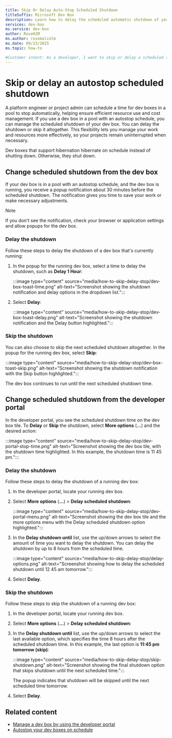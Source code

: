```yaml
---
title: Skip Or Delay Auto-Stop Scheduled Shutdown
titleSuffix: Microsoft Dev Box
description: Learn how to delay the scheduled automatic shutdown of your dev box, or skip the shutdown entirely, to manage your work and resources more effectively.
services: dev-box
ms.service: dev-box
author: RoseHJM
ms.author: rosemalcolm
ms.date: 09/23/2025
ms.topic: how-to

#Customer intent: As a developer, I want to skip or delay a scheduled shutdown of my dev box so that my projects keep running when needed.
---
```


# Skip or delay an autostop scheduled shutdown

A platform engineer or project admin can schedule a time for dev boxes in a pool to stop automatically, helping ensure efficient resource use and cost management. If you use a dev box in a pool with an autostop schedule, you can manage the scheduled shutdown of your dev box. You can delay the shutdown or skip it altogether. This flexibility lets you manage your work and resources more effectively, so your projects remain uninterrupted when necessary.

Dev boxes that support hibernation hibernate on schedule instead of shutting down. Otherwise, they shut down.

## Change scheduled shutdown from the dev box

If your dev box is in a pool with an autostop schedule, and the dev box is running, you receive a popup notification about 30 minutes before the scheduled shutdown. The notification gives you time to save your work or make necessary adjustments.

> [!NOTE]
> If you don't see the notification, check your browser or application settings and allow popups for the dev box.

### Delay the shutdown

Follow these steps to delay the shutdown of a dev box that's currently running:

1. In the popup for the running dev box, select a time to delay the shutdown, such as **Delay 1 Hour**:

   :::image type="content" source="media/how-to-skip-delay-stop/dev-box-toast-time.png" alt-text="Screenshot showing the shutdown notification and delay options in the dropdown list.":::

1. Select **Delay**:

   :::image type="content" source="media/how-to-skip-delay-stop/dev-box-toast-delay.png" alt-text="Screenshot showing the shutdown notification and the Delay button highlighted.":::

### Skip the shutdown

You can also choose to skip the next scheduled shutdown altogether. In the popup for the running dev box, select **Skip**:

:::image type="content" source="media/how-to-skip-delay-stop/dev-box-toast-skip.png" alt-text="Screenshot showing the shutdown notification with the Skip button highlighted.":::

The dev box continues to run until the next scheduled shutdown time.

## Change scheduled shutdown from the developer portal

In the developer portal, you see the scheduled shutdown time on the dev box tile. To **Delay** or **Skip** the shutdown, select **More options** (**...**) and the desired action:

:::image type="content" source="media/how-to-skip-delay-stop/dev-portal-stop-time.png" alt-text="Screenshot showing the dev box tile, with the shutdown time highlighted. In this example, the shutdown time is 11 45 pm.":::

### Delay the shutdown

Follow these steps to delay the shutdown of a running dev box:

1. In the developer portal, locate your running dev box.

1. Select **More options** (**...**) > **Delay scheduled shutdown**:

   :::image type="content" source="media/how-to-skip-delay-stop/dev-portal-menu.png" alt-text="Screenshot showing the dev box tile and the more options menu with the Delay scheduled shutdown option highlighted.":::

1. In the **Delay shutdown until** list, use the up/down arrows to select the amount of time you want to delay the shutdown. You can delay the shutdown by up to 8 hours from the scheduled time.

   :::image type="content" source="media/how-to-skip-delay-stop/delay-options.png" alt-text="Screenshot showing how to delay the scheduled shutdown until 12 45 am tomorrow.":::

1. Select **Delay**.

### Skip the shutdown

Follow these steps to skip the shutdown of a running dev box:

1. In the developer portal, locate your running dev box.

1. Select **More options** (**...**) > **Delay scheduled shutdown**:

1. In the **Delay shutdown until** list, use the up/down arrows to select the last available option, which specifies the time 8 hours after the scheduled shutdown time. In this example, the last option is **11:45 pm tomorrow (skip)**: 

   :::image type="content" source="media/how-to-skip-delay-stop/skip-shutdown.png" alt-text="Screenshot showing the final shutdown option that skips shutdown until the next scheduled time.":::

   The popup indicates that shutdown will be skipped until the next scheduled time tomorrow.

1. Select **Delay**.

## Related content

- [Manage a dev box by using the developer portal](./how-to-create-dev-boxes-developer-portal.md)
- [Autostop your dev boxes on schedule](how-to-configure-stop-schedule.md)
